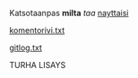 Katsotaanpas **milta** *taa* [nayttaisi](google.com)

[komentorivi.txt](https://github.com/alamvisa/ot-harjoitustyo/blob/master/laskarit/viikko1/gitlog.txt)

[gitlog.txt](https://github.com/alamvisa/ot-harjoitustyo/blob/master/laskarit/viikko1/komentorivi.txt)


TURHA LISAYS
